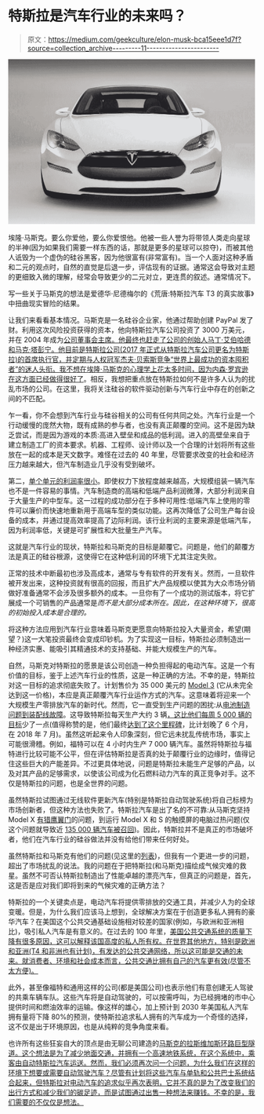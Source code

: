 # 特斯拉是汽车行业的未来吗？

> 原文：<https://medium.com/geekculture/elon-musk-bca15eee1d7f?source=collection_archive---------11----------------------->

![](img/cc28756f2559c8f69b8c9d7b7a666426.png)

埃隆·马斯克。要么你爱他，要么你爱恨他。他被一些人誉为将带领人类走向星球的半神(因为如果我们需要一样东西的话，那就是更多的星球可以掠夺)，而被其他人诋毁为一个虚伪的硅谷黑客，因为他很富有(非常富有)。当一个人面对这种矛盾和二元的观点时，自然的直觉是后退一步，评估现有的证据。通常这会导致对主题的更细致入微的理解，经常会导致更少的二元对立，更连贯的叙述。通常情况下。

写一些关于马斯克的想法是爱德华·尼德梅尔的《荒唐:特斯拉汽车 T3 的真实故事》中扭曲现实冒险的结果。

让我们来看看基本情况。马斯克是一名硅谷企业家，他通过帮助创建 PayPal 发了财。利用这次风险投资获得的资本，他向特斯拉汽车公司投资了 3000 万美元，并在 2004 年成为[公司董事会主席。他最终也赶走了公司的创始人马丁·艾伯哈德和马克·塔彭宁。他目前是特斯拉公司(2017 年正式从特斯拉汽车公司更名为特斯拉)的首席执行官，并定期与人权冠军杰夫·贝索斯竞争“世界上最成功的资本囤积者”的迷人头衔。我不想在埃隆·马斯克的心理学上花太多时间，因为内森·罗宾逊在这方面已经](https://www.thestreet.com/technology/history-of-tesla-15088992)[做得很好了](https://www.currentaffairs.org/2021/04/surely-we-can-do-better-than-elon-musk)。相反，我想把重点放在特斯拉如何不是许多人认为的扰乱市场的公司。在这里，我将关注硅谷的软件驱动创新与汽车行业中存在的创新之间的不匹配。

乍一看，你不会想到汽车行业与硅谷相关的公司有任何共同之处。汽车行业是一个行动缓慢的庞然大物，既有成熟的参与者，也没有真正颠覆的空间。这不是因为缺乏尝试，而是因为游戏的本质:高进入壁垒和成品的低利润。进入的高壁垒来自于建立制造工厂的资本要求。机器、工程师、设计师以及一个合理的计划将所有这些放在一起的成本是天文数字。难怪在过去的 40 年里，尽管要求改变的社会和经济压力越来越大，但汽车制造业几乎没有受到破坏。

第二，[单个单元的利润率很小](https://marketrealist.com/2015/02/intense-competition-leads-low-profit-margins-automakers/)。即使权力下放程度越来越高，大规模组装一辆汽车也不是一件容易的事情。汽车制造商的高端和低端产品利润微薄，大部分利润来自于大量生产的中型车。这一过程的成功部分在于多种可用性:低端汽车上使用的零件可以廉价而快速地重新用于高端车型的类似功能。这再次降低了公司生产每台设备的成本，并通过提高效率提高了边际利润。该行业利润的主要来源是低端汽车，因为利润率低，关键是可扩展性和大批量生产汽车。

这就是汽车行业的现状，特斯拉和马斯克的目标是颠覆它。问题是，他们的颠覆方法是真正的硅谷根源，这使得它在这种低利润的环境下尤其注定失败。

正常的技术中断最初也涉及高成本，通常与专有软件的开发有关。然而，一旦软件被开发出来，这种投资就有很高的回报，而且扩大产品规模以使其为大众市场分销做好准备通常不会涉及很多额外的成本。一旦你有了一个成功的测试版本，将它扩展成一个可销售的产品通常是*而不是大部分成本所在。因此，在这种环境下，很高的初始投入成本是合理的。*

将这种方法应用到汽车行业意味着马斯克更愿意向特斯拉投入大量资金，希望(期望？)这一大笔投资最终会变成印钞机。为了实现这一目标，特斯拉必须制造出一种经济实惠、能吸引其精通技术的支持基础、并能大规模生产的汽车。

自然，马斯克对特斯拉的愿景是该公司创造一种负担得起的电动汽车。这是一个有价值的目标，鉴于上述汽车行业的性质，这是一种正确的方法。不幸的是，特斯拉对这一目标的追求彻底失败了。计划售价为 35 000 美元的 [Model 3](https://www.wired.com/story/tesla-mid-range-model-3-apple-iphone-xr/) (它从未完全达到这一价格)，本应是真正颠覆汽车行业运作方式的汽车。这意味着将迎来一个大规模生产零排放汽车的新时代。然而，它一直受到生产问题的困扰:从[电池制造问题到装配线故障](https://www.wired.com/story/elon-musk-tesla-life-inside-gigafactory/)。这导致特斯拉每天生产大约 3 辆[，这比他们每周 5 000 辆的目标](https://www.wired.com/story/elon-musk-tesla-life-inside-gigafactory/)少了一点(值得称赞的是，他们最终[达到了这个里程碑](https://www.vox.com/2018/7/2/17527400/tesla-model-3-elon-musk-5000-cars-production)，比计划晚了 6 个月，在 2018 年 7 月)。虽然这听起来令人印象深刻，但它远未扰乱传统市场，事实上可能很滑稽。例如，福特可以在 4 小时内生产 7 000 辆汽车。虽然将特斯拉与福特进行比较可能不公平，但在评估特斯拉是否真的处于颠覆行业的边缘时，值得记住这些巨大的产能差异。不过更具体地说，问题是特斯拉未能生产足够的产品，以及对其产品的足够需求，以使该公司成为化石燃料动力汽车的真正竞争对手。这不仅是特斯拉的问题，也是全世界的问题。

虽然特斯拉试图通过无线软件更新汽车(特别是特斯拉自动驾驶系统)将自己标榜为市场创新者，但这种方法也失败了。特斯拉汽车是出了名的不可靠:从马斯克坚持 Model X [有猎鹰翼门](https://jalopnik.com/teslas-model-x-falcon-door-mechanical-issues-are-now-le-1753929915)的问题，到运行 Model X 和 S 的触摸屏的电脑过热问题(仅这个问题就导致近 [135 000 辆汽车被召回](https://www.classaction.org/media/tesla-touchscreen-recall-notice.pdf))。因此，特斯拉并不是真正的市场破坏者，他们在汽车行业的硅谷做法并没有给他们带来任何好处。

虽然特斯拉和马斯克有他们的问题(见这里的[列表](https://en.wikipedia.org/wiki/List_of_lawsuits_involving_Tesla,_Inc.))，但我有一个更进一步的问题，超出了市场扰乱的说法。我的问题在于把特斯拉(和马斯克)描绘成气候灾难的救星。虽然不可否认特斯拉制造出了性能卓越的漂亮汽车，但真正的问题是，首先，这是否是应对我们即将到来的气候灾难的正确方法？

特斯拉的一个关键卖点是，电动汽车将提供零排放的交通工具，并减少人为的全球变暖。但是，为什么我们应该马上想到，全球解决方案在于创造更多私人拥有的豪华汽车？在美国这个公共交通基础设施相对较差的国家(例如，与欧洲和亚洲相比)，吸引私人汽车是有意义的。在过去的 100 年里，[美国公共交通系统的质量下降有很多原因，这可以解释该国高度的私人所有权。在世界其他地方，特别是欧洲和亚洲(T4 和非洲也有计划)，有发达的公共交通网络，所以这可能是交通的未来。就消费者、环境和社会成本而言，公共交通比拥有自己的汽车更有效(尽管不太方便)。](https://www.bloomberg.com/news/features/2018-08-31/why-is-american-mass-transit-so-bad-it-s-a-long-story)

此外，甚至像福特和通用这样的公司(都是美国公司)也表示他们有意创建无人驾驶的共乘车辆车队。这些汽车将是自动驾驶的，可以按需呼叫，为已经拥堵的市中心提供时间和燃油效率的运输。像这样的雄心，加上预计到 2030 年美国私人汽车拥有量将下降 80%的预测，使特斯拉追求私人拥有的汽车成为一个奇怪的选择，这不仅是出于环境原因，也是从纯粹的竞争角度来看。

也许所有这些狂妄自大的顶点是由无聊公司建造的[马斯克的拉斯维加斯环路巨型隧道。这个想法是为了减少地面交通，并拥有一个高速地铁系统，在这个系统中，乘客由自动特斯拉汽车运送。然而，我们必须再次问一个问题，为什么我们在这样的环境下想要或需要自动驾驶汽车？尽管有计划将这些汽车与单轨和公共巴士系统结合起来，但特斯拉对电动汽车的追求似乎再次表明，它并不真的是为了改变我们的出行方式和减少我们的碳足迹，而是试图通过出售一种想法来赚钱。不幸的是，我们需要的不仅仅是想法。](https://www.entrepreneur.com/article/364107)